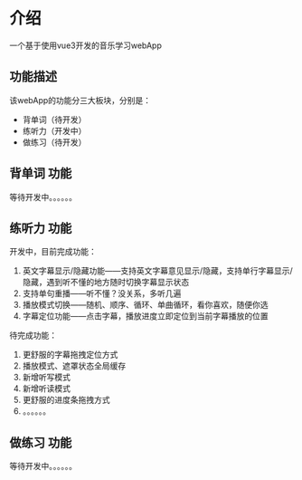 # 介绍

一个基于使用vue3开发的音乐学习webApp

## 功能描述

该webApp的功能分三大板块，分别是：
- 背单词（待开发）
- 练听力（开发中）
- 做练习（待开发）

## 背单词 功能

等待开发中。。。。。。

## 练听力 功能

开发中，目前完成功能：
1. 英文字幕显示/隐藏功能——支持英文字幕意见显示/隐藏，支持单行字幕显示/隐藏，遇到听不懂的地方随时切换字幕显示状态
2. 支持单句重播——听不懂？没关系，多听几遍
3. 播放模式切换——随机、顺序、循环、单曲循环，看你喜欢，随便你选
4. 字幕定位功能——点击字幕，播放进度立即定位到当前字幕播放的位置

待完成功能：
1. 更舒服的字幕拖拽定位方式
2. 播放模式、遮罩状态全局缓存
3. 新增听写模式
4. 新增听读模式
5. 更舒服的进度条拖拽方式
6. 。。。。。。

## 做练习 功能

等待开发中。。。。。。
